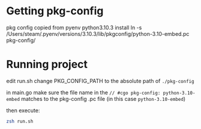 # Getting pkg-config
pkg config copied from pyenv python3.10.3 install
ln -s /Users/steam/.pyenv/versions/3.10.3/lib/pkgconfig/python-3.10-embed.pc pkg-config/

# Running project

edit run.sh 
change PKG_CONFIG_PATH to the absolute path of `./pkg-config`

in main.go make sure the file name in the `// #cgo pkg-config: python-3.10-embed` matches to the pkg-config .pc file (in this case `python-3.10-embed`) 

then execute:
```sh 
zsh run.sh
```

